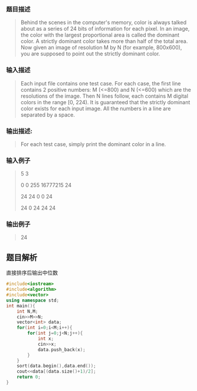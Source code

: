 ### 题目描述

> Behind the scenes in the computer's memory, color is always talked about as a series of 24 bits of information for each pixel. In an image, the color with the largest proportional area is called the dominant color. A strictly dominant color takes more than half of the total area. Now given an image of resolution M by N (for example, 800x600), you are supposed to point out the strictly dominant color.

### 输入描述

> Each input file contains one test case. For each case, the first line contains 2 positive numbers: M (<=800) and N (<=600) which are the resolutions of the image. Then N lines follow, each contains M digital colors in the range [0, 224). It is guaranteed that the strictly dominant color exists for each input image. All the numbers in a line are separated by a space.

### 输出描述:
> For each test case, simply print the dominant color in a line.

### 输入例子
> 5 3
> 
>0 0 255 16777215 24
> 
>24 24 0 0 24
> 
>24 0 24 24 24

### 输出例子
> 24

## 题目解析
直接排序后输出中位数

```C++
#include<iostream>
#include<algorithm>
#include<vector>
using namespace std;
int main(){
    int N,M;
    cin>>M>>N;
    vector<int> data;
    for(int i=0;i<M;i++){
        for(int j=0;j<N;j++){
            int x;
            cin>>x;
            data.push_back(x);
        }
    }
    sort(data.begin(),data.end());
    cout<<data[(data.size()+1)/2];
    return 0;
}
```